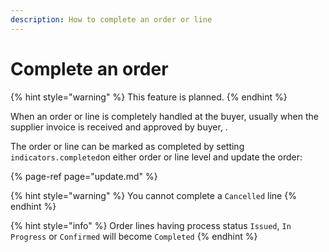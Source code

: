 ```yaml
---
description: How to complete an order or line
---
```


# Complete an order

{% hint style="warning" %}
This feature is planned. 
{% endhint %}

When an order or line is completely handled at the buyer, usually when the supplier invoice is received and approved by buyer, . 

The order or line can be marked as completed by setting `indicators.completed`on either order or line level and update the order:

{% page-ref page="update.md" %}

{% hint style="warning" %}
You cannot complete a `Cancelled` line
{% endhint %}

{% hint style="info" %}
Order lines having process status `Issued`, `In Progress` or `Confirmed` will become `Completed`
{% endhint %}



